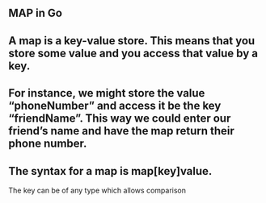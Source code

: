 ## MAP in Go
A map is a key-value store.
This means that you store some value and you access that value by a key.
---
For instance, we might store the value “phoneNumber” and access it be the key “friendName”.
This way we could enter our friend’s name and have the map return their phone number.
---
## The syntax for a map is map[key]value.
 The key can be of any type which allows comparison